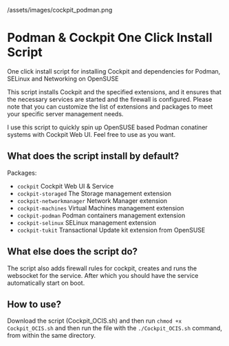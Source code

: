 /assets/images/cockpit_podman.png
# Podman & Cockpit One Click Install Script
One click install script for installing Cockpit and dependencies for Podman, SELinux and Networking on OpenSUSE

This script installs Cockpit and the specified extensions, and it ensures that the necessary services are started and the firewall is configured. Please note that you can customize the list of extensions and packages to meet your specific server management needs.

I use this script to quickly spin up OpenSUSE based Podman conatiner systems with Cockpit Web UI. Feel free to use as you want.

## What does the script install by default?

Packages:
- `cockpit` Cockpit Web UI & Service
- `cockpit-storaged` The Storage management extension
- `cockpit-networkmanager` Network Manager extension
- `cockpit-machines` Virtual Machines management extension
- `cockpit-podman` Podman containers management extension
- `cockpit-selinux` SELinux management extension
- `cockpit-tukit` Transactional Update kit extension from OpenSUSE

## What else does the script do?
The script also adds firewall rules for cockpit, creates and runs the websocket for the service. After which you should have the service automatically start on boot.

## How to use?
Download the script (Cockpit_OCIS.sh) and then run `chmod +x Cockpit_OCIS.sh` and then run the file with the `./Cockpit_OCIS.sh` command, from within the same directory.
